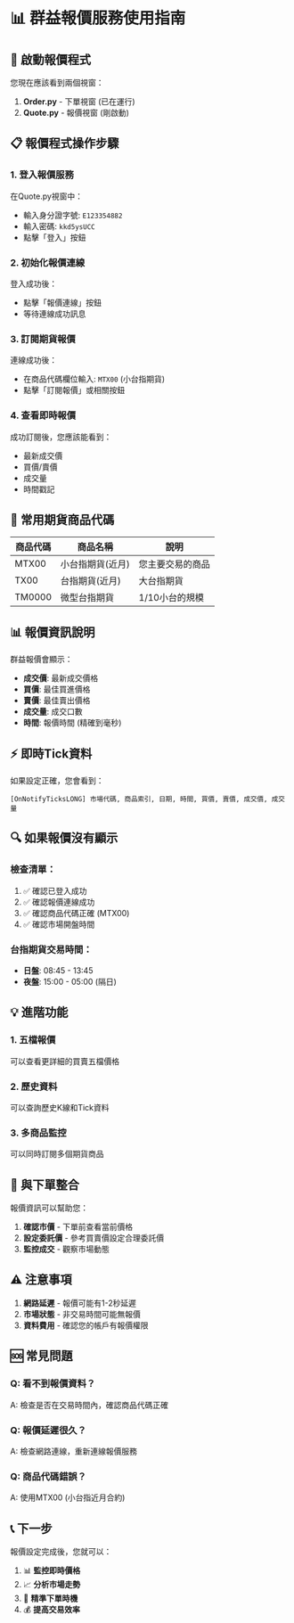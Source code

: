 # 📊 群益報價服務使用指南

## 🚀 **啟動報價程式**

您現在應該看到兩個視窗：
1. **Order.py** - 下單視窗 (已在運行)
2. **Quote.py** - 報價視窗 (剛啟動)

## 📋 **報價程式操作步驟**

### 1. **登入報價服務**
在Quote.py視窗中：
- 輸入身分證字號: `E123354882`
- 輸入密碼: `kkd5ysUCC`
- 點擊「登入」按鈕

### 2. **初始化報價連線**
登入成功後：
- 點擊「報價連線」按鈕
- 等待連線成功訊息

### 3. **訂閱期貨報價**
連線成功後：
- 在商品代碼欄位輸入: `MTX00` (小台指期貨)
- 點擊「訂閱報價」或相關按鈕

### 4. **查看即時報價**
成功訂閱後，您應該能看到：
- 最新成交價
- 買價/賣價
- 成交量
- 時間戳記

## 🔧 **常用期貨商品代碼**

| 商品代碼 | 商品名稱 | 說明 |
|---------|---------|------|
| MTX00 | 小台指期貨(近月) | 您主要交易的商品 |
| TX00 | 台指期貨(近月) | 大台指期貨 |
| TM0000 | 微型台指期貨 | 1/10小台的規模 |

## 📊 **報價資訊說明**

群益報價會顯示：
- **成交價**: 最新成交價格
- **買價**: 最佳買進價格
- **賣價**: 最佳賣出價格  
- **成交量**: 成交口數
- **時間**: 報價時間 (精確到毫秒)

## ⚡ **即時Tick資料**

如果設定正確，您會看到：
```
[OnNotifyTicksLONG] 市場代碼, 商品索引, 日期, 時間, 買價, 賣價, 成交價, 成交量
```

## 🔍 **如果報價沒有顯示**

### 檢查清單：
1. ✅ 確認已登入成功
2. ✅ 確認報價連線成功
3. ✅ 確認商品代碼正確 (MTX00)
4. ✅ 確認市場開盤時間

### 台指期貨交易時間：
- **日盤**: 08:45 - 13:45
- **夜盤**: 15:00 - 05:00 (隔日)

## 💡 **進階功能**

### 1. **五檔報價**
可以查看更詳細的買賣五檔價格

### 2. **歷史資料**
可以查詢歷史K線和Tick資料

### 3. **多商品監控**
可以同時訂閱多個期貨商品

## 🎯 **與下單整合**

報價資訊可以幫助您：
1. **確認市價** - 下單前查看當前價格
2. **設定委託價** - 參考買賣價設定合理委託價
3. **監控成交** - 觀察市場動態

## ⚠️ **注意事項**

1. **網路延遲** - 報價可能有1-2秒延遲
2. **市場狀態** - 非交易時間可能無報價
3. **資料費用** - 確認您的帳戶有報價權限

## 🆘 **常見問題**

### Q: 看不到報價資料？
A: 檢查是否在交易時間內，確認商品代碼正確

### Q: 報價延遲很久？
A: 檢查網路連線，重新連線報價服務

### Q: 商品代碼錯誤？
A: 使用MTX00 (小台指近月合約)

## 📞 **下一步**

報價設定完成後，您就可以：
1. 📊 **監控即時價格**
2. 📈 **分析市場走勢** 
3. 🎯 **精準下單時機**
4. 💰 **提高交易效率**
